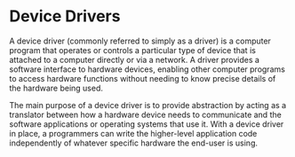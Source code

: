 # Device Drivers
A device driver (commonly referred to simply as a driver)
is a computer program that operates or controls a particular type of device
that is attached to a computer directly or via a network.
A driver provides a software interface to hardware devices,
enabling other computer programs to access hardware functions
without needing to know precise details of the hardware being used.

The main purpose of a device driver is to provide abstraction
by acting as a translator between how a hardware device needs to communicate
and the software applications or operating systems that use it.
With a device driver in place,
a programmers can write the higher-level application code independently
of whatever specific hardware the end-user is using.

